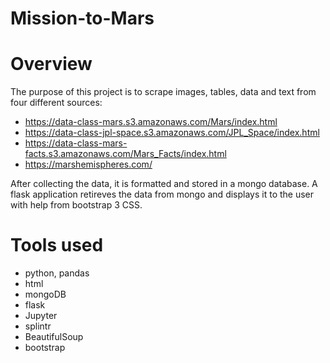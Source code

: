 # Mission-to-Mars
 
# Overview 
The purpose of this project is to scrape images, tables, data and text from four different sources:
 - https://data-class-mars.s3.amazonaws.com/Mars/index.html
 - https://data-class-jpl-space.s3.amazonaws.com/JPL_Space/index.html
 - https://data-class-mars-facts.s3.amazonaws.com/Mars_Facts/index.html
 - https://marshemispheres.com/

After collecting the data, it is formatted and stored in a mongo database.  A flask application retireves the data from mongo and displays it to the user with help from bootstrap 3 CSS.

# Tools used
- python, pandas
- html
- mongoDB
- flask
- Jupyter
- splintr
- BeautifulSoup
- bootstrap